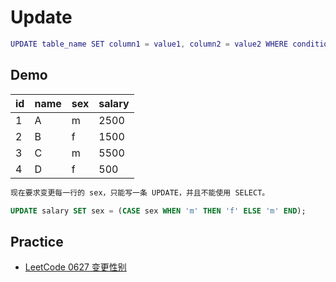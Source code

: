 # Update

```m
UPDATE table_name SET column1 = value1, column2 = value2 WHERE condition1;
```

## Demo

| id | name | sex | salary |
|----|------|-----|--------|
| 1  | A    | m   | 2500   |
| 2  | B    | f   | 1500   |
| 3  | C    | m   | 5500   |
| 4  | D    | f   | 500    |

```sql
现在要求变更每一行的 sex，只能写一条 UPDATE，并且不能使用 SELECT。

UPDATE salary SET sex = (CASE sex WHEN 'm' THEN 'f' ELSE 'm' END);
```

## Practice

- [LeetCode 0627 变更性别](https://leetcode-cn.com/problems/swap-salary/submissions/)
